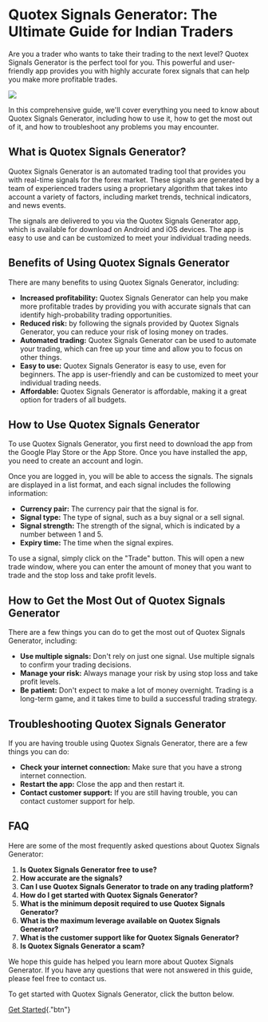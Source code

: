 # Quotex Signals Generator: The Ultimate Guide for Indian Traders

Are you a trader who wants to take their trading to the next level?
Quotex Signals Generator is the perfect tool for you. This powerful and
user-friendly app provides you with highly accurate forex signals that
can help you make more profitable trades.

[![](https://static.quotex.io/files/4_en/300_250.jpg)](https://traff.sbs/brokerqxlid)

In this comprehensive guide, we\'ll cover everything you need to know
about Quotex Signals Generator, including how to use it, how to get the
most out of it, and how to troubleshoot any problems you may encounter.

## What is Quotex Signals Generator?

Quotex Signals Generator is an automated trading tool that provides you
with real-time signals for the forex market. These signals are generated
by a team of experienced traders using a proprietary algorithm that
takes into account a variety of factors, including market trends,
technical indicators, and news events.

The signals are delivered to you via the Quotex Signals Generator app,
which is available for download on Android and iOS devices. The app is
easy to use and can be customized to meet your individual trading needs.

## Benefits of Using Quotex Signals Generator

There are many benefits to using Quotex Signals Generator, including:

-   **Increased profitability:** Quotex Signals Generator can help you
    make more profitable trades by providing you with accurate signals
    that can identify high-probability trading opportunities.
-   **Reduced risk:** by following the signals provided by Quotex
    Signals Generator, you can reduce your risk of losing money on
    trades.
-   **Automated trading:** Quotex Signals Generator can be used to
    automate your trading, which can free up your time and allow you to
    focus on other things.
-   **Easy to use:** Quotex Signals Generator is easy to use, even for
    beginners. The app is user-friendly and can be customized to meet
    your individual trading needs.
-   **Affordable:** Quotex Signals Generator is affordable, making it a
    great option for traders of all budgets.

## How to Use Quotex Signals Generator

To use Quotex Signals Generator, you first need to download the app from
the Google Play Store or the App Store. Once you have installed the app,
you need to create an account and login.

Once you are logged in, you will be able to access the signals. The
signals are displayed in a list format, and each signal includes the
following information:

-   **Currency pair:** The currency pair that the signal is for.
-   **Signal type:** The type of signal, such as a buy signal or a sell
    signal.
-   **Signal strength:** The strength of the signal, which is indicated
    by a number between 1 and 5.
-   **Expiry time:** The time when the signal expires.

To use a signal, simply click on the "Trade" button. This will
open a new trade window, where you can enter the amount of money that
you want to trade and the stop loss and take profit levels.

## How to Get the Most Out of Quotex Signals Generator

There are a few things you can do to get the most out of Quotex Signals
Generator, including:

-   **Use multiple signals:** Don\'t rely on just one signal. Use
    multiple signals to confirm your trading decisions.
-   **Manage your risk:** Always manage your risk by using stop loss and
    take profit levels.
-   **Be patient:** Don\'t expect to make a lot of money overnight.
    Trading is a long-term game, and it takes time to build a successful
    trading strategy.

## Troubleshooting Quotex Signals Generator

If you are having trouble using Quotex Signals Generator, there are a
few things you can do:

-   **Check your internet connection:** Make sure that you have a strong
    internet connection.
-   **Restart the app:** Close the app and then restart it.
-   **Contact customer support:** If you are still having trouble, you
    can contact customer support for help.

## FAQ

Here are some of the most frequently asked questions about Quotex
Signals Generator:

1.  **Is Quotex Signals Generator free to use?**
2.  **How accurate are the signals?**
3.  **Can I use Quotex Signals Generator to trade on any trading
    platform?**
4.  **How do I get started with Quotex Signals Generator?**
5.  **What is the minimum deposit required to use Quotex Signals
    Generator?**
6.  **What is the maximum leverage available on Quotex Signals
    Generator?**
7.  **What is the customer support like for Quotex Signals Generator?**
8.  **Is Quotex Signals Generator a scam?**

We hope this guide has helped you learn more about Quotex Signals
Generator. If you have any questions that were not answered in this
guide, please feel free to contact us.

To get started with Quotex Signals Generator, click the button below.

[Get Started](\%22https://traff.sbs/brokerqxlid\%22){."btn"}

